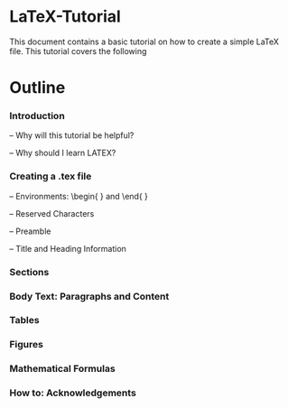 # LaTeX-Tutorial
This document contains a basic tutorial on how to create a simple LaTeX file. This tutorial covers the following

# Outline
### Introduction ###
– Why will this tutorial be helpful?

– Why should I learn LATEX?

### Creating a .tex file ###

– Environments: \begin{ } and \end{ }

– Reserved Characters

– Preamble

– Title and Heading Information



### Sections ###
### Body Text: Paragraphs and Content ###
### Tables ###
### Figures ###
### Mathematical Formulas ###
### How to: Acknowledgements ###
